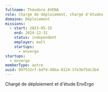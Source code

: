 ```yaml
---
fullname: Théodore AVENA
role: Chargé de déploiement, chargé d'études
domaine: Déploiement
missions:
  - start: 2023-05-15
    end: 2024-12-31
    status: independent
    employer: malt
    startups:
      - envergo
startups:
  - envergo
memberType: autre
uuid: 097532cf-bdf9-48ba-8124-37e3bf5dc2b4
---
```

Chargé de déploiement et d'étude EnvErgo
